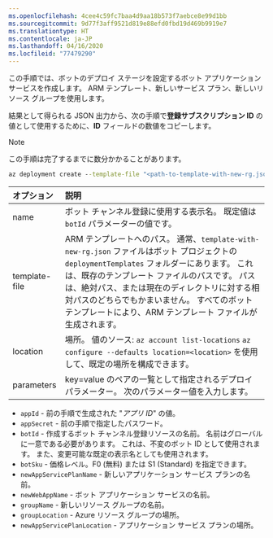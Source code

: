 ```yaml
---
ms.openlocfilehash: 4cee4c59fc7baa4d9aa18b573f7aebce8e99d1bb
ms.sourcegitcommit: 9d77f3aff9521d819e88efd0fbd19d469b9919e7
ms.translationtype: HT
ms.contentlocale: ja-JP
ms.lasthandoff: 04/16/2020
ms.locfileid: "77479290"
---
```

この手順では、ボットのデプロイ ステージを設定するボット アプリケーション サービスを作成します。 ARM テンプレート、新しいサービス プラン、新しいリソース グループを使用します。

結果として得られる JSON 出力から、次の手順で**登録サブスクリプション ID** の値として使用するために、**ID** フィールドの数値をコピーします。

> [!NOTE]
> この手順は完了するまでに数分かかることがあります。

```cmd
az deployment create --template-file "<path-to-template-with-new-rg.json" --location <region-location-name> --parameters appId="<app-id-from-previous-step>" appSecret="<password-from-previous-step>" botId="<id or bot-app-service-name>" botSku=F0 newAppServicePlanName="<new-service-plan-name>" newWebAppName="<bot-app-service-name>" groupName="<new-group-name>" groupLocation="<region-location-name>" newAppServicePlanLocation="<region-location-name>" --name "<bot-app-service-name>"
```

| オプション   | 説明 |
|:---------|:------------|
| name | ボット チャンネル登録に使用する表示名。 既定値は `botId` パラメーターの値です。|
| template-file | ARM テンプレートへのパス。 通常、`template-with-new-rg.json` ファイルはボット プロジェクトの `deploymentTemplates` フォルダーにあります。 これは、既存のテンプレート ファイルのパスです。 パスは、絶対パス、または現在のディレクトリに対する相対パスのどちらでもかまいません。 すべてのボット テンプレートにより、ARM テンプレート ファイルが生成されます。|
| location |場所。 値のソース: `az account list-locations` `az configure --defaults location=<location>` を使用して、既定の場所を構成できます。 |
| parameters | key=value のペアの一覧として指定されるデプロイ パラメーター。 次のパラメーター値を入力します。

- `appId` - 前の手順で生成された "*アプリ ID*" の値。
- `appSecret` - 前の手順で指定したパスワード。
- `botId` - 作成するボット チャンネル登録リソースの名前。 名前はグローバルに一意である必要があります。 これは、不変のボット ID として使用されます。 また、変更可能な既定の表示名としても使用されます。
- `botSku` - 価格レベル。F0 (無料) または S1 (Standard) を指定できます。
- `newAppServicePlanName` - 新しいアプリケーション サービス プランの名前。
- `newWebAppName` - ボット アプリケーション サービスの名前。
- `groupName` - 新しいリソース グループの名前。
- `groupLocation` - Azure リソース グループの場所。
- `newAppServicePlanLocation` - アプリケーション サービス プランの場所。